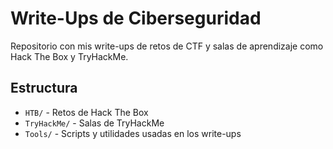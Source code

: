 # Write-Ups de Ciberseguridad

Repositorio con mis write-ups de retos de CTF y salas de aprendizaje como Hack The Box y TryHackMe.

## Estructura

- `HTB/` - Retos de Hack The Box
- `TryHackMe/` - Salas de TryHackMe
- `Tools/` - Scripts y utilidades usadas en los write-ups
